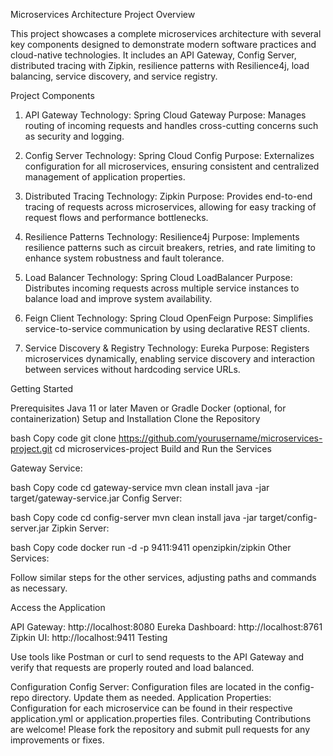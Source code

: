 Microservices Architecture Project Overview

This project showcases a complete microservices architecture with several key components designed to demonstrate modern software practices and cloud-native technologies. It includes an API Gateway, Config Server, distributed tracing with Zipkin, resilience patterns with Resilience4j, load balancing, service discovery, and service registry.

Project Components
1. API Gateway
Technology: Spring Cloud Gateway
Purpose: Manages routing of incoming requests and handles cross-cutting concerns such as security and logging.

2. Config Server
Technology: Spring Cloud Config
Purpose: Externalizes configuration for all microservices, ensuring consistent and centralized management of application properties.

3. Distributed Tracing
Technology: Zipkin
Purpose: Provides end-to-end tracing of requests across microservices, allowing for easy tracking of request flows and performance bottlenecks.

4. Resilience Patterns
Technology: Resilience4j
Purpose: Implements resilience patterns such as circuit breakers, retries, and rate limiting to enhance system robustness and fault tolerance.

5. Load Balancer
Technology: Spring Cloud LoadBalancer
Purpose: Distributes incoming requests across multiple service instances to balance load and improve system availability.

6. Feign Client
Technology: Spring Cloud OpenFeign
Purpose: Simplifies service-to-service communication by using declarative REST clients.

7. Service Discovery & Registry
Technology: Eureka
Purpose: Registers microservices dynamically, enabling service discovery and interaction between services without hardcoding service URLs.

Getting Started

Prerequisites
Java 11 or later
Maven or Gradle
Docker (optional, for containerization)
Setup and Installation
Clone the Repository

bash
Copy code
git clone https://github.com/yourusername/microservices-project.git
cd microservices-project
Build and Run the Services

Gateway Service:

bash
Copy code
cd gateway-service
mvn clean install
java -jar target/gateway-service.jar
Config Server:

bash
Copy code
cd config-server
mvn clean install
java -jar target/config-server.jar
Zipkin Server:

bash
Copy code
docker run -d -p 9411:9411 openzipkin/zipkin
Other Services:

Follow similar steps for the other services, adjusting paths and commands as necessary.

Access the Application

API Gateway: http://localhost:8080
Eureka Dashboard: http://localhost:8761
Zipkin UI: http://localhost:9411
Testing

Use tools like Postman or curl to send requests to the API Gateway and verify that requests are properly routed and load balanced.

Configuration
Config Server: Configuration files are located in the config-repo directory. Update them as needed.
Application Properties: Configuration for each microservice can be found in their respective application.yml or application.properties files.
Contributing
Contributions are welcome! Please fork the repository and submit pull requests for any improvements or fixes.
